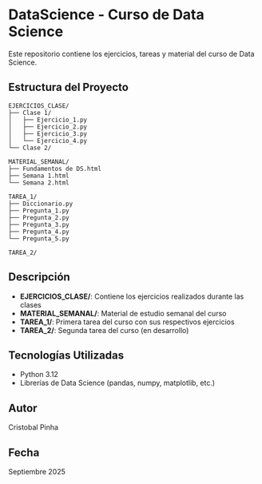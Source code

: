 # DataScience - Curso de Data Science

Este repositorio contiene los ejercicios, tareas y material del curso de Data Science.

## Estructura del Proyecto

```
EJERCICIOS_CLASE/
├── Clase 1/
│   ├── Ejercicio_1.py
│   ├── Ejercicio_2.py
│   ├── Ejercicio_3.py
│   └── Ejercicio_4.py
└── Clase 2/

MATERIAL_SEMANAL/
├── Fundamentos de DS.html
├── Semana 1.html
└── Semana 2.html

TAREA_1/
├── Diccionario.py
├── Pregunta_1.py
├── Pregunta_2.py
├── Pregunta_3.py
├── Pregunta_4.py
└── Pregunta_5.py

TAREA_2/
```

## Descripción

- **EJERCICIOS_CLASE/**: Contiene los ejercicios realizados durante las clases
- **MATERIAL_SEMANAL/**: Material de estudio semanal del curso
- **TAREA_1/**: Primera tarea del curso con sus respectivos ejercicios
- **TAREA_2/**: Segunda tarea del curso (en desarrollo)

## Tecnologías Utilizadas

- Python 3.12
- Librerías de Data Science (pandas, numpy, matplotlib, etc.)

## Autor

Cristobal Pinha

## Fecha

Septiembre 2025
